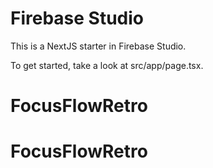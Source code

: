 # Firebase Studio

This is a NextJS starter in Firebase Studio.

To get started, take a look at src/app/page.tsx.
# FocusFlowRetro
# FocusFlowRetro
